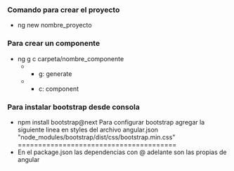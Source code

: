 ### Comando para crear el proyecto
* ng new nombre_proyecto

### Para crear un componente
* ng g c carpeta/nombre_componente 
  * * g: generate
  * * c: component

### Para instalar bootstrap desde consola
* npm install bootstrap@next
Para configurar bootstrap agregar la siguiente linea en styles del archivo angular.json
"node_modules/bootstrap/dist/css/bootstrap.min.css"
=======================================
* En el package.json las dependencias con @ adelante son las propias de angular
